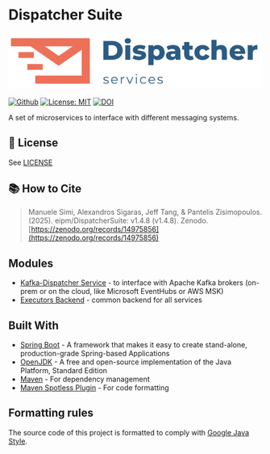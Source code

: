 # Dispatcher Suite

![logo](doc/dispatcher-services-logo.png)

[![Github](https://img.shields.io/badge/github-1.4.7-green?style=flat&logo=github)](https://github.com/eipm/DispatcherSuite) [![License: MIT](https://img.shields.io/badge/License-MIT-yellow.svg)](https://opensource.org/licenses/MIT) [![DOI](https://zenodo.org/badge/DOI/10.5281/zenodo.14975839.svg)](https://zenodo.org/doi/10.5281/zenodo.14975839)

A set of microservices to interface with different messaging systems.

## 🤝 License
See [LICENSE](./LICENSE)

## 📚 How to Cite
> Manuele Simi, Alexandros Sigaras, Jeff Tang, & Pantelis Zisimopoulos. (2025). eipm/DispatcherSuite: v1.4.8 (v1.4.8). Zenodo. [https://zenodo.org/records/14975856](https://zenodo.org/records/14975856)

## Modules
* [Kafka-Dispatcher Service](kafka-service/README.md) - to interface with Apache Kafka brokers (on-prem or on the cloud, like Microsoft EventHubs or AWS MSK)
* [Executors Backend](executors) - common backend for all services


## Built With
* [Spring Boot](https://spring.io/projects/spring-boot) - A framework that makes it easy to create stand-alone, production-grade Spring-based Applications
* [OpenJDK](https://openjdk.java.net/) - A free and open-source implementation of the Java Platform, Standard Edition
* [Maven](https://maven.apache.org/) - For dependency management
* [Maven Spotless Plugin](https://github.com/diffplug/spotless/tree/main/plugin-maven) - For code formatting

## Formatting rules
The source code of this project is formatted to comply with
[Google Java Style](https://google.github.io/styleguide/javaguide.html).
